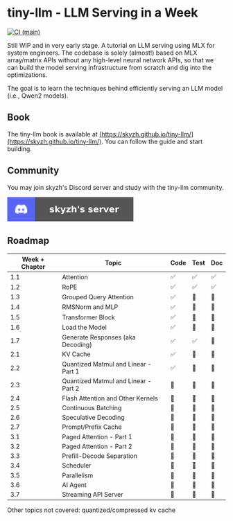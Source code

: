 # tiny-llm - LLM Serving in a Week

[![CI (main)](https://github.com/skyzh/tiny-llm/actions/workflows/main.yml/badge.svg)](https://github.com/skyzh/tiny-llm/actions/workflows/main.yml)

Still WIP and in very early stage. A tutorial on LLM serving using MLX for system engineers. The codebase
is solely (almost!) based on MLX array/matrix APIs without any high-level neural network APIs, so that we
can build the model serving infrastructure from scratch and dig into the optimizations.

The goal is to learn the techniques behind efficiently serving an LLM model (i.e., Qwen2 models).

## Book

The tiny-llm book is available at [https://skyzh.github.io/tiny-llm/](https://skyzh.github.io/tiny-llm/). You can follow the guide and start building.

## Community

You may join skyzh's Discord server and study with the tiny-llm community.

[![Join skyzh's Discord Server](book/src/discord-badge.svg)](https://skyzh.dev/join/discord)

## Roadmap

| Week + Chapter | Topic                                                       | Code | Test | Doc |
| -------------- | ----------------------------------------------------------- | ---- | ---- | --- |
| 1.1            | Attention                                                   | ✅    | ✅   | ✅  |
| 1.2            | RoPE                                                        | ✅    | ✅   | ✅  |
| 1.3            | Grouped Query Attention                                     | ✅    | 🚧   | 🚧  |
| 1.4            | RMSNorm and MLP                                             | ✅    | 🚧   | 🚧  |
| 1.5            | Transformer Block                                           | ✅    | 🚧   | 🚧  |
| 1.6            | Load the Model                                              | ✅    | 🚧   | 🚧  |
| 1.7            | Generate Responses (aka Decoding)                           | ✅    | ✅   | 🚧  |
| 2.1            | KV Cache                                                    | ✅    | 🚧   | 🚧  |
| 2.2            | Quantized Matmul and Linear - Part 1                        | ✅    | 🚧   | 🚧  |
| 2.3            | Quantized Matmul and Linear - Part 2                        | 🚧    | 🚧   | 🚧  |
| 2.4            | Flash Attention and Other Kernels                           | 🚧    | 🚧   | 🚧  |
| 2.5            | Continuous Batching                                         | 🚧    | 🚧   | 🚧  |
| 2.6            | Speculative Decoding                                        | 🚧    | 🚧   | 🚧  |
| 2.7            | Prompt/Prefix Cache                                         | 🚧    | 🚧   | 🚧  |
| 3.1            | Paged Attention - Part 1                                    | 🚧    | 🚧   | 🚧  |
| 3.2            | Paged Attention - Part 2                                    | 🚧    | 🚧   | 🚧  |
| 3.3            | Prefill-Decode Separation                                   | 🚧    | 🚧   | 🚧  |
| 3.4            | Scheduler                                                   | 🚧    | 🚧   | 🚧  |
| 3.5            | Parallelism                                                 | 🚧    | 🚧   | 🚧  |
| 3.6            | AI Agent                                                    | 🚧    | 🚧   | 🚧  |
| 3.7            | Streaming API Server                                        | 🚧    | 🚧   | 🚧  |

Other topics not covered: quantized/compressed kv cache

<!--

### Day 2: RoPE Embedding

Note there are traditional and non-traditional ropes.

**References**

* https://pytorch.org/torchtune/stable/generated/torchtune.modules.RotaryPositionalEmbeddings.html
* https://github.com/pytorch/torchtune/blob/main/torchtune/modules/position_embeddings.py
* https://github.com/vllm-project/vllm/blob/main/vllm/model_executor/layers/rotary_embedding.py
* https://ml-explore.github.io/mlx/build/html/python/nn/_autosummary/mlx.nn.RoPE.html
* https://arxiv.org/abs/2104.09864

### Day 3: Grouped Query Attention

The Qwen2 models use Grouped Query Attention (GQA). GQA allows different dimensions for query and key/value.

**References**

* Qwen layers implementation in mlx-lm https://github.com/ml-explore/mlx-lm/blob/main/mlx_lm/models/qwen2.py
* PyTorch API (the case where enable_gqa=True) https://pytorch.org/docs/stable/generated/torch.nn.functional.scaled_dot_product_attention.html
* torchtune.modules.MultiHeadAttention https://pytorch.org/torchtune/0.3/generated/torchtune.modules.MultiHeadAttention.html
* https://arxiv.org/abs/2305.13245v1

### Day 4: RMSNorm and MLP

RMSNorm needs to be accumulated over float32

* Qwen layers implementation in mlx-lm https://github.com/ml-explore/mlx-lm/blob/main/mlx_lm/models/qwen2.py
* SiLU https://pytorch.org/docs/stable/generated/torch.nn.SiLU.html
* RMSNorm (note that it needs to accumulate at float32)

### Day 5: Transformer Block

* Qwen layers implementation in mlx-lm https://github.com/ml-explore/mlx-lm/blob/main/mlx_lm/models/qwen2.py

### Day 6: Load the Model

We will use mlx-lm's loader to load the model. We will _steal_ the loaded parameters from the mlx model and
plug it into our own operators.

### Day 7: Generate Responses

* Qwen layers implementation in mlx-lm https://github.com/ml-explore/mlx-lm/blob/main/mlx_lm/models/qwen2.py

Run `python main.py` and it should give you a reasonable response.

On my M4 Pro Mac Mini, my implementation gives 17 tokens per sec on Metal, versus 50 tokens per sec from the mlx-lm
Qwen2 implementation. Sadly, it also takes 4x memory than using the mlx-lm components as it does not support computation
over quantized parameters.

## Week 2

Quantization, implement softmax/linear/silu kernels, implement attention kernels, key-value cache and compression, attention masks, prompt cache.

## Week 3

Continuous batching, OpenAPI HTTP endpoint, integrate with other services.


-->
